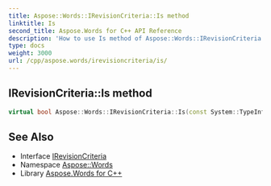 ```yaml
---
title: Aspose::Words::IRevisionCriteria::Is method
linktitle: Is
second_title: Aspose.Words for C++ API Reference
description: 'How to use Is method of Aspose::Words::IRevisionCriteria class in C++.'
type: docs
weight: 3000
url: /cpp/aspose.words/irevisioncriteria/is/
---
```

## IRevisionCriteria::Is method




```cpp
virtual bool Aspose::Words::IRevisionCriteria::Is(const System::TypeInfo &target) const override
```

## See Also

* Interface [IRevisionCriteria](../)
* Namespace [Aspose::Words](../../)
* Library [Aspose.Words for C++](../../../)
